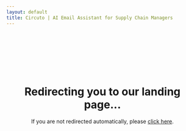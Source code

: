 ```yaml
---
layout: default
title: Circuto | AI Email Assistant for Supply Chain Managers
---
```


<script>
  // Simple A/B testing - randomly redirect to one of the three variants
  document.addEventListener('DOMContentLoaded', function() {
    // Get URL parameters
    const urlParams = new URLSearchParams(window.location.search);
    const variant = urlParams.get('variant');
    
    // If variant is specified in URL, go to that variant
    if (variant === 'a') {
      window.location.href = '/variants/variant-a.html';
    } else if (variant === 'b') {
      window.location.href = '/variants/variant-b.html';
    } else if (variant === 'c') {
      window.location.href = '/variants/variant-c.html';
    } else {
      // Otherwise randomly select a variant
      const variants = ['a', 'b', 'c'];
      const randomVariant = variants[Math.floor(Math.random() * variants.length)];
      
      // Store the selected variant in a cookie for consistency
      document.cookie = `variant=${randomVariant}; path=/; max-age=2592000`; // 30 days
      
      // Redirect to the selected variant
      window.location.href = `/variants/variant-${randomVariant}.html`;
    }
  });
</script>

<div class="container" style="text-align: center; padding: 100px 20px;">
  <h1>Redirecting you to our landing page...</h1>
  <p>If you are not redirected automatically, please <a id="manual-redirect" href="#">click here</a>.</p>
</div>

<script>
  // Set the manual redirect link
  document.addEventListener('DOMContentLoaded', function() {
    const variants = ['a', 'b', 'c'];
    const randomVariant = variants[Math.floor(Math.random() * variants.length)];
    document.getElementById('manual-redirect').href = `/variants/variant-${randomVariant}.html`;
  });
</script>
